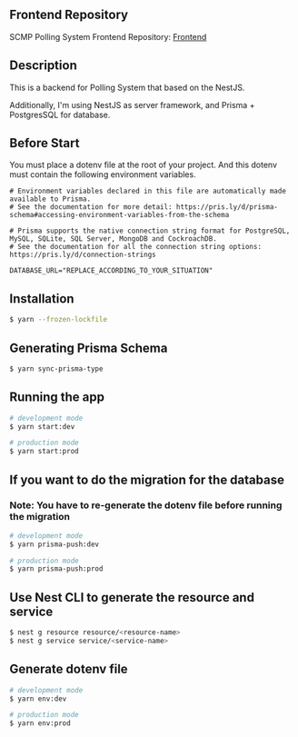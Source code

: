 ## Frontend Repository

SCMP Polling System Frontend Repository: [Frontend](https://github.com/sp0033212000/scmp-polling-system-frontend)

## Description

This is a backend for Polling System that based on the NestJS.

Additionally, I'm using NestJS as server framework, and Prisma + PostgresSQL for database.

## Before Start

You must place a dotenv file at the root of your project.
And this dotenv must contain the following environment variables.

```dotenv
# Environment variables declared in this file are automatically made available to Prisma.
# See the documentation for more detail: https://pris.ly/d/prisma-schema#accessing-environment-variables-from-the-schema

# Prisma supports the native connection string format for PostgreSQL, MySQL, SQLite, SQL Server, MongoDB and CockroachDB.
# See the documentation for all the connection string options: https://pris.ly/d/connection-strings

DATABASE_URL="REPLACE_ACCORDING_TO_YOUR_SITUATION"
```

## Installation

```bash
$ yarn --frozen-lockfile
```

## Generating Prisma Schema

```bash
$ yarn sync-prisma-type
```

## Running the app

```bash
# development mode
$ yarn start:dev

# production mode
$ yarn start:prod
```

## If you want to do the migration for the database

### Note: You have to re-generate the dotenv file before running the migration

```bash
# development mode
$ yarn prisma-push:dev

# production mode
$ yarn prisma-push:prod
```

## Use Nest CLI to generate the resource and service

```bash
$ nest g resource resource/<resource-name>
$ nest g service service/<service-name>
```

## Generate dotenv file

```bash
# development mode
$ yarn env:dev

# production mode
$ yarn env:prod
```
